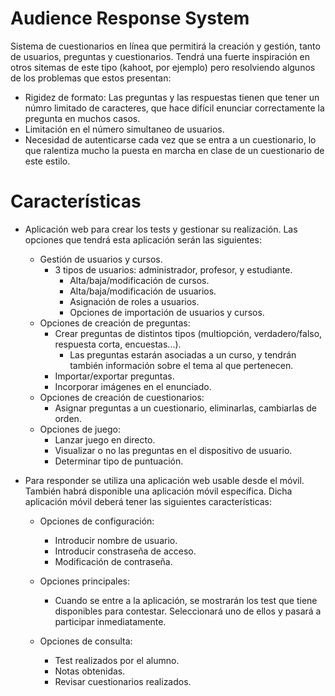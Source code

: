 # Audience Response System
Sistema de cuestionarios en línea que permitirá la creación y gestión, tanto de usuarios, preguntas y cuestionarios. Tendrá una fuerte inspiración en otros sitemas de este tipo (kahoot, por ejemplo) pero resolviendo algunos de los problemas que estos presentan:
- Rigidez de formato: Las preguntas y las respuestas tienen que tener un númro limitado de caracteres, que hace difícil enunciar correctamente la pregunta en muchos casos.
- Limitación en el número simultaneo de usuarios.
- Necesidad de autenticarse cada vez que se entra a un cuestionario, lo que ralentiza mucho la puesta en marcha en clase de un cuestionario de este estilo.
# Características
- Aplicación web para crear los tests y gestionar su realización. Las opciones que tendrá esta aplicación serán las siguientes:
    - Gestión de usuarios y cursos.
        - 3 tipos de usuarios: administrador, profesor, y estudiante.
            - Alta/baja/modificación de cursos.
            - Alta/baja/modificación de usuarios.
            - Asignación de roles a usuarios.
            - Opciones de importación de usuarios y cursos.
    - Opciones de creación de preguntas:
        - Crear preguntas de distintos tipos (multiopción, verdadero/falso, respuesta corta, encuestas...).
            - Las preguntas estarán asociadas a un curso, y tendrán también información sobre el tema al que pertenecen.
        - Importar/exportar preguntas.
        - Incorporar imágenes en el enunciado.
    - Opciones de creación de cuestionarios:
        - Asignar preguntas a un cuestionario, eliminarlas, cambiarlas de orden.
    - Opciones de juego:
        - Lanzar juego en directo.
        - Visualizar o no las preguntas en el dispositivo de usuario.
        - Determinar tipo de puntuación.

- Para responder se utiliza una aplicación web usable desde el móvil. También habrá disponible una aplicación móvil específica. Dicha aplicación móvil deberá tener las siguientes características:
    - Opciones de configuración:
        - Introducir nombre de usuario.
        - Introducir constraseña de acceso.
        - Modificación de contraseña.

    - Opciones principales:
        - Cuando se entre a la aplicación, se mostrarán los test que tiene disponibles para contestar. Seleccionará uno de ellos y pasará a participar inmediatamente.
    - Opciones de consulta:
        - Test realizados por el alumno.
        - Notas obtenidas.
        - Revisar cuestionarios realizados.
